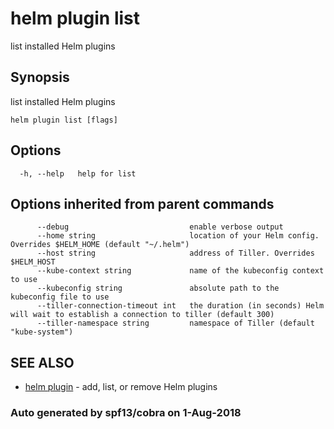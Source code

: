 # helm plugin list

list installed Helm plugins

## Synopsis

list installed Helm plugins

```text
helm plugin list [flags]
```

## Options

```text
  -h, --help   help for list
```

## Options inherited from parent commands

```text
      --debug                           enable verbose output
      --home string                     location of your Helm config. Overrides $HELM_HOME (default "~/.helm")
      --host string                     address of Tiller. Overrides $HELM_HOST
      --kube-context string             name of the kubeconfig context to use
      --kubeconfig string               absolute path to the kubeconfig file to use
      --tiller-connection-timeout int   the duration (in seconds) Helm will wait to establish a connection to tiller (default 300)
      --tiller-namespace string         namespace of Tiller (default "kube-system")
```

## SEE ALSO

* [helm plugin](helm_plugin.md)     - add, list, or remove Helm plugins

### Auto generated by spf13/cobra on 1-Aug-2018

